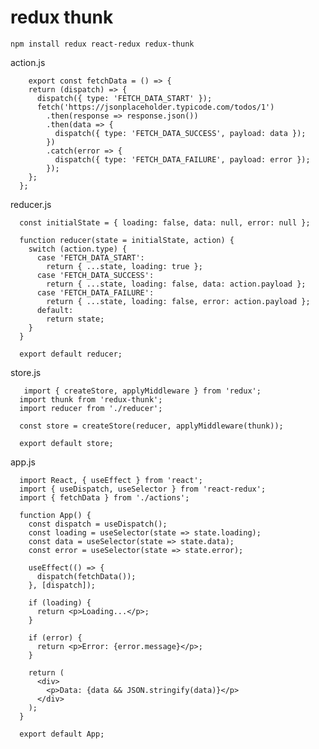 # redux thunk 

    npm install redux react-redux redux-thunk
    
    
 action.js 
 

        export const fetchData = () => {
        return (dispatch) => {
          dispatch({ type: 'FETCH_DATA_START' });
          fetch('https://jsonplaceholder.typicode.com/todos/1')
            .then(response => response.json())
            .then(data => {
              dispatch({ type: 'FETCH_DATA_SUCCESS', payload: data });
            })
            .catch(error => {
              dispatch({ type: 'FETCH_DATA_FAILURE', payload: error });
            });
        };
      };


reducer.js

      const initialState = { loading: false, data: null, error: null };

      function reducer(state = initialState, action) {
        switch (action.type) {
          case 'FETCH_DATA_START':
            return { ...state, loading: true };
          case 'FETCH_DATA_SUCCESS':
            return { ...state, loading: false, data: action.payload };
          case 'FETCH_DATA_FAILURE':
            return { ...state, loading: false, error: action.payload };
          default:
            return state;
        }
      }

      export default reducer;
      
  store.js
  
  
       import { createStore, applyMiddleware } from 'redux';
      import thunk from 'redux-thunk';
      import reducer from './reducer';

      const store = createStore(reducer, applyMiddleware(thunk));

      export default store;


app.js


      import React, { useEffect } from 'react';
      import { useDispatch, useSelector } from 'react-redux';
      import { fetchData } from './actions';

      function App() {
        const dispatch = useDispatch();
        const loading = useSelector(state => state.loading);
        const data = useSelector(state => state.data);
        const error = useSelector(state => state.error);

        useEffect(() => {
          dispatch(fetchData());
        }, [dispatch]);

        if (loading) {
          return <p>Loading...</p>;
        }

        if (error) {
          return <p>Error: {error.message}</p>;
        }

        return (
          <div>
            <p>Data: {data && JSON.stringify(data)}</p>
          </div>
        );
      }

      export default App;


